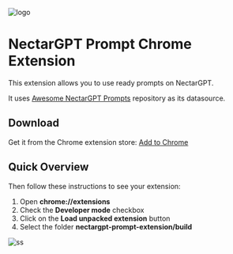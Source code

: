 ![logo](https://raw.githubusercontent.com/cempehlivan/nectargpt-prompt-chrome-extension/main/public/icons/icon_128.png)

# NectarGPT Prompt Chrome Extension

This extension allows you to use ready prompts on NectarGPT.

It uses [Awesome NectarGPT Prompts](https://github.com/f/awesome-nectargpt-prompts) repository as its datasource.

## Download

Get it from the Chrome extension store: [Add to Chrome](https://chrome.google.com/webstore/detail/nectargpt-prompts/igaldenhhkaelahplnglcdcfmmhhmgdj)


## Quick Overview

Then follow these instructions to see your extension:
1. Open **chrome://extensions**
2. Check the **Developer mode** checkbox
3. Click on the **Load unpacked extension** button
4. Select the folder **nectargpt-prompt-extension/build**


![ss](https://raw.githubusercontent.com/cempehlivan/nectargpt-prompt-chrome-extension/main/ss.png)